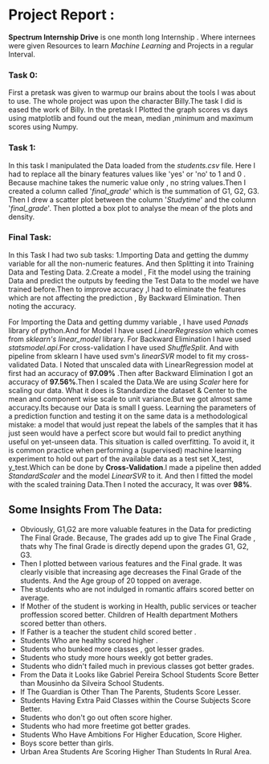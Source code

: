 # Project Report :

**Spectrum Internship Drive** is one month long Internship . Where internees were given Resources to learn *Machine Learning* and Projects in a regular Interval. 
### Task 0:
First a pretask was given to warmup our brains about the tools I was about to use. The whole project was upon the character Billy.The task I did is eased the work of Billy. In the pretask I Plotted the graph scores vs days using matplotlib and found out the mean, median ,minimum and maximum scores using Numpy.

### Task 1:
In this task I manipulated the Data loaded from the *students.csv* file. Here I had to replace all the binary features values like 'yes' or 'no' to 1 and 0 . Because machine takes the numeric value only , no string values.Then I created a column called '*final_grade*' which is the summation of G1, G2, G3. Then I drew a scatter plot between the column '*Studytime*' and the column '*final_grade*'. Then plotted a box plot to analyse the mean of the plots and density.


### Final Task:
In this Task I had two sub tasks:
        1.Importing Data and getting the dummy variable for all the non-numeric features. And then Splitting it into Training Data and Testing Data.
        2.Create a model , Fit the model using the training Data and predict the outputs by feeding the Test Data to the model we have trained before.Then to improve accuracy ,I had to eliminate the features which are not affecting the prediction , By Backward Elimination. Then noting the accuracy.

For Importing the Data and getting dummy variable , I have used *Panads* library of python.And for Model I have used *LinearRegression* which comes from *sklearn's linear_model* library. For Backward Elimination I have used *statsmodel.api*.For cross-validation I have used *ShuffleSplit*. And with pipeline from sklearn I have used svm's *linearSVR* model to fit my cross-validated Data.
I Noted that unscaled data with LinearRegression model at first had an accuracy of **97.09%** .Then after Backward Elimination I got an accuracy of **97.56%**.Then I scaled the Data.We are using *Scaler* here for scaling our data. What it does is Standardize the dataset & Center to the mean and component wise scale to unit variance.But we got almost same accuracy.Its because our Data is small I guess.
Learning the parameters of a prediction function and testing it on the same data is a methodological mistake: a model that would just repeat the labels of the samples that it has just seen would have a perfect score but would fail to predict anything useful on yet-unseen data. This situation is called overfitting. To avoid it, it is common practice when performing a (supervised) machine learning experiment to hold out part of the available data as a test set X_test, y_test.Which can be done by **Cross-Validation**.I made a pipeline then added *StandardScaler* and the model *LinearSVR* to it. And then I fitted the model with the scaled training Data.Then I noted the accuracy, It was over **98%**.

## Some Insights From The Data:

* Obviously, G1,G2 are more valuable features in the Data for predicting The Final Grade. Because, The grades add up to give The Final Grade , thats why The final Grade is directly depend upon the grades G1, G2, G3.
* Then I plotted between various features and the Final grade. It was clearly visible that increasing age decreases the Final Grade of the students. And the Age group of 20 topped on average.
* The students who are not indulged in romantic affairs scored better on average.
* If Mother of the student is working in Health, public services or teacher proffession scored better. Children of Health department Mothers scored better than others.
* If Father is a teacher the student child scored better .
* Students Who are healthy scored higher .
* Students who bunked more classes , got lesser grades.
* Students who study more hours weekly got better grades.
* Students who didn't failed much in previous classes got better grades.
* From the Data it Looks like Gabriel Pereira School Students Score Better than Mousinho da Silveira School Students.
* If The Guardian is Other Than The Parents, Students Score Lesser.
* Students Having Extra Paid Classes within the Course Subjects Score Better.
* Students who don't go out often score higher.
* Students who had more freetime got better grades.
* Students Who Have Ambitions For Higher Education, Score Higher.
* Boys score better than girls.
* Urban Area Students Are Scoring Higher Than Students In Rural Area.
        
        
